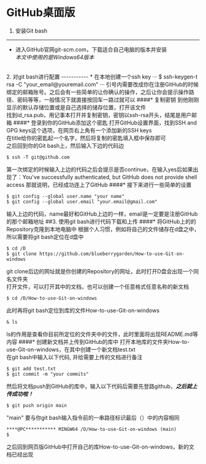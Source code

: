 # GitHub桌面版

1. 安装Git bash
-----------
* 进入GitHub官网git-scm.com，下载适合自己电脑的版本并安装<br/>
*本文中使用的是Windows64版本*
<br/>
2. 对git bash进行配置
-----------
* 在本地创建一个ssh key
···
$ ssh-keygen-t rsa -C "your_email@youremail.com"
···
引号内需要改成你在注册GitHub的时候绑定的邮箱账号。之后会有一些简单的让你确认的操作，之后让你会提示操作路径、密码等等，一般情况下就直接按回车一路过就可以
####* 复制密钥
到他刚刚显示的默认存储位置或是自己选择的储存位置，打开该文件<br/>
找到id_rsa.pub，用记事本打开并复制密钥，密钥以ssh-rsa开头，结尾是用户邮箱
####* 登录到你的GitHub添加这个密匙
打开GitHub设置界面，找到SSH and GPG keys这个选项，在网页右上角有一个添加新的SSH keys<br/>
在title给你的密匙起一个名字，然后将复制的密匙填入框中保存即可<br>
之后回到你的Git bash上，然后输入下边的代码边<br>

    $ ssh -T git@github.com
第一次绑定的时候输入上边的代码之后会提示是否continue，在输入yes后如果出现了：You've successfully authenticated, but GitHub does not provide shell access 那就说明，已经成功连上了GitHub
####* 接下来进行一些简单的设置

    $ git config --global user.name "your name"
    $ git config --global user.email "your.email@gmail.com"
输入上边的代码，name最好和GitHub上边的一样，email是一定要是注册GitHub的那个邮箱地址
##3. 使用git bash进行代码下载和上传
####* 将GitHub上的的Repository克隆到本地电脑中
根据个人习惯，例如将自己的文件储存在d盘之中，所以需要将git bash定位在d盘中

    $ cd /D
    $ git clone https://github.com/blueberrygarden/How-to-use-Git-on-windows
git clone后边的网址就是你创建的Repository的网址，此时打开D盘会出现一个同名文件夹<br>
打开文件，可以打开其中的文档，也可以创建一个任意格式任意名称的新文档<br>

    $ cd /D/How-to-use-Git-on-windows
此时再将git bash定位到库的文件How-to-use-Git-on-windows

    & ls
ls的作用是查看你目前所定位的文件夹中的文件，此时里面将出现README.md等内容
####* 创建新文档并上传到GitHub的库中
打开本地库的文件夹How-to-use-Git-on-windows，在其中创建一个新文档test.txt<br>
在git bash中输入以下代码, 并给需要上传的文档进行备注

    $ git add test.txt
    $ git commit -m "your commits" 
然后将文档push到GitHub的库中，输入以下代码后需要先登路github，***之后就上传成功啦！***

    $ git push origin main
"main" 要与你git bash输入指令前的一串路径标识最后（）中的内容相同<br>

    ****@PC*********** MINGW64 /D/How-to-use-Git-on-windows (main)
    $ 
之后回到网页版GitHub中打开自己的库How-to-use-Git-on-windows，新的文档已经出现
